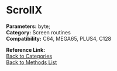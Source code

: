 # ScrollX

**Parameters:** byte;  
**Category:** Screen routines  
**Compatibility:** C64, MEGA65, PLUS4, C128  

**Reference Link:**  
[Back to Categories](../categories/screen_routines.md)  
[Back to Methods List](../../SUMMARY.md)
